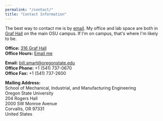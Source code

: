 ```yaml
---
permalink: "/contact/"
title: "Contact Information"
---
```


The best way to contact me is by [email](mailto:bill.smart@oregonstate.edu).  My office and lab space are both in [Graf Hall](https://www.google.com/maps/place/Graf+Hall,+1680+SW+Monroe+Ave,+Corvallis,+OR+97331) on the main OSU campus.  If I'm on campus, that's where I'm likely to be.

**Office:** [316 Graf Hall](https://www.google.com/maps/place/Graf+Hall,+1680+SW+Monroe+Ave,+Corvallis,+OR+97331)<br>
**Office Hours:** [Email me](mailto:bill.smart@oregonstate.edu)<br>

**Email:** [bill.smart@oregonstate.edu](mailto:bill.smart@oregonstate.edu)<br>
**Office Phone:** +1 (541) 737-0670<br>
**Office Fax:** +1 (541) 737-2600<br>

**Mailing Address:**<br>
School of Mechanical, Industrial, and Manufacturing Engineering<br>
Oregon State University<br>
204 Rogers Hall<br>
2000 SW Monroe Avenue<br>
Corvallis, OR 97331<br>
United States<br>


